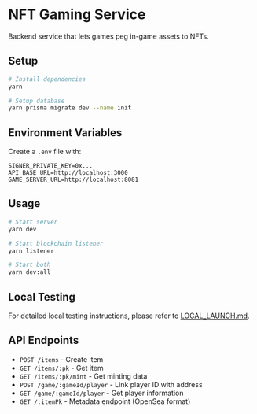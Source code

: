 # NFT Gaming Service

Backend service that lets games peg in-game assets to NFTs.

## Setup

```bash
# Install dependencies
yarn

# Setup database
yarn prisma migrate dev --name init
```

## Environment Variables

Create a `.env` file with:

```
SIGNER_PRIVATE_KEY=0x...
API_BASE_URL=http://localhost:3000
GAME_SERVER_URL=http://localhost:8081
```

## Usage

```bash
# Start server
yarn dev

# Start blockchain listener
yarn listener

# Start both
yarn dev:all
```

## Local Testing

For detailed local testing instructions, please refer to [LOCAL_LAUNCH.md](./LOCAL_LAUNCH.md).

## API Endpoints

- `POST /items` - Create item
- `GET /items/:pk` - Get item
- `GET /items/:pk/mint` - Get minting data
- `POST /game/:gameId/player` - Link player ID with address
- `GET /game/:gameId/player` - Get player information
- `GET /:itemPk` - Metadata endpoint (OpenSea format) 